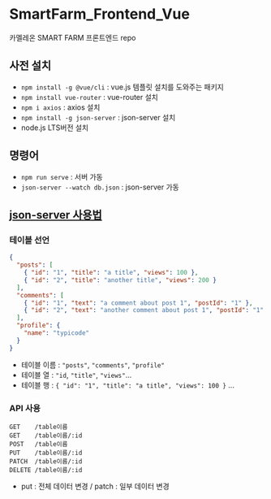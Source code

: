 # SmartFarm_Frontend_Vue
카멜레온 SMART FARM 프론트엔드 repo

## 사전 설치

- `npm install -g @vue/cli` : vue.js 템플릿 설치를 도와주는 패키지 
- `npm install vue-router` : vue-router 설치
- `npm i axios` : axios 설치
- `npm install -g json-server` : json-server 설치
- node.js LTS버전 설치

## 명령어

- `npm run serve` : 서버 가동
- `json-server --watch db.json` : json-server 가동

## [json-server 사용법](https://www.npmjs.com/package/json-server)

### 테이블 선언

```json
{
  "posts": [
    { "id": "1", "title": "a title", "views": 100 },
    { "id": "2", "title": "another title", "views": 200 }
  ],
  "comments": [
    { "id": "1", "text": "a comment about post 1", "postId": "1" },
    { "id": "2", "text": "another comment about post 1", "postId": "1" }
  ],
  "profile": {
    "name": "typicode"
  }
}
```

- 테이블 이름 : `"posts"`, `"comments"`, `"profile"`
- 테이블 열 : `"id`, `"title"`, `"views"`...
- 테이블 행 : `{ "id": "1", "title": "a title", "views": 100 }` ...


### API 사용

```
GET    /table이름
GET    /table이름/:id
POST   /table이름
PUT    /table이름/:id
PATCH  /table이름/:id
DELETE /table이름/:id
```
- put : 전체 데이터 변경 / patch : 일부 데이터 변경
